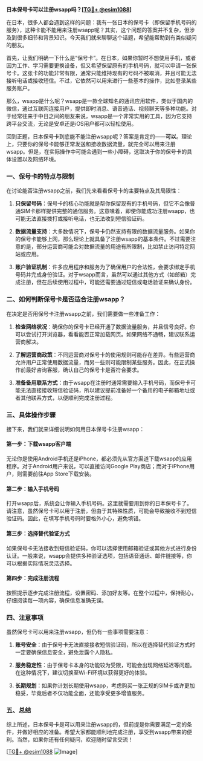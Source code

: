 **日本保号卡可以注册wsapp吗？[[TG💪+ @esim1088](https://t.me/s/esim1088)]**

在日本，很多人都会遇到这样的问题：我有一张日本的保号卡（即保留手机号码的服务），这种卡能不能用来注册wsapp呢？其实，这个问题的答案并不复杂，但涉及到很多细节和背景知识。今天我们就来聊聊这个话题，希望能帮助到有类似疑问的朋友。

首先，让我们明确一下什么是“保号卡”。在日本，如果你暂时不想使用手机，或者因为工作、学习需要更换设备，但又希望保留原有的手机号码，就可以申请一张保号卡。这张卡的功能非常有限，通常只能维持现有的号码不被取消，并且可能无法接听电话或接收短信。不过，它依然可以用来进行一些基本的操作，比如登录某些服务账户。

那么，wsapp是什么呢？wsapp是一款全球知名的通讯应用软件，类似于国内的微信，通过互联网连接用户，提供即时消息、语音通话、视频聊天等多种功能。对于经常往来于中日之间的朋友来说，wsapp是一个非常实用的工具，因为它支持跨平台交流，无论是安卓还是iOS用户都可以轻松使用。

回到正题，日本保号卡到底能不能注册wsapp呢？答案是肯定的——**可以**。理论上，只要你的保号卡能够正常发送和接收数据流量，就完全可以用来注册wsapp。但是，在实际操作中可能会遇到一些小障碍，这取决于你的保号卡的具体设置以及网络环境。

### 一、保号卡的特点与限制

在讨论能否注册wsapp之前，我们先来看看保号卡的主要特点及其局限性：

1. **只保留号码**：保号卡的核心功能就是帮你保留现有的手机号码，但它不会像普通SIM卡那样提供完整的通信服务。这意味着，即使你能成功注册wsapp，也可能无法直接拨打或接听电话，也无法收到短信验证码。
   
2. **数据流量支持**：大多数情况下，保号卡仍然支持有限的数据流量服务。如果你的保号卡能够上网，那么理论上就具备了注册wsapp的基本条件。不过需要注意的是，部分运营商可能会对数据流量的用途有所限制，比如禁止访问特定网站或应用。

3. **账户验证机制**：许多应用程序和服务为了确保用户的合法性，会要求绑定手机号码并完成身份验证。对于wsapp而言，虽然可以通过其他方式（如邮箱）完成注册，但在后续使用过程中，可能还需要通过短信或电话验证来确认身份。

### 二、如何判断保号卡是否适合注册wsapp？

在决定是否用保号卡注册wsapp之前，我们需要做一些准备工作：

1. **检查网络状况**：确保你的保号卡已经开通了数据流量服务，并且信号良好。你可以尝试打开浏览器，看看能否正常加载网页。如果网络不通畅，建议联系运营商解决。

2. **了解运营商政策**：不同运营商对保号卡的使用规则可能存在差异。有些运营商允许用户正常使用数据流量，而另一些则可能限制某些服务。因此，在正式操作前最好咨询客服，确认自己的保号卡是否符合要求。

3. **准备备用联系方式**：由于wsapp在注册时通常需要输入手机号码，而保号卡可能无法直接接收短信验证码，所以建议提前准备好一个备用的电子邮箱地址或者其他联系方式，以便顺利完成注册过程。

### 三、具体操作步骤

接下来，我们就来详细说明如何用日本保号卡注册wsapp：

#### 第一步：下载wsapp客户端
无论你是使用Android手机还是iPhone，都必须先从官方渠道下载wsapp的应用程序。对于Android用户来说，可以直接访问Google Play商店；而对于iPhone用户，则需要前往App Store下载安装。

#### 第二步：输入手机号码
打开wsapp后，系统会让你输入手机号码。这里就需要用到你的日本保号卡了。请注意，虽然保号卡可以用于注册，但由于其特殊性质，可能会导致接收不到短信验证码。因此，在填写手机号码时要格外小心，避免填错。

#### 第三步：选择替代验证方式
如果保号卡无法接收到短信验证码，你可以选择使用邮箱验证或其他方式进行身份认证。一般来说，wsapp会提供多种验证选项，包括语音通话、邮件链接等，你可以根据实际情况灵活选择。

#### 第四步：完成注册流程
按照提示逐步完成注册流程，设置密码、添加好友等。在整个过程中，保持耐心，仔细阅读每一项内容，确保信息准确无误。

### 四、注意事项

虽然保号卡可以用来注册wsapp，但仍有一些事项需要注意：

1. **账号安全**：由于保号卡无法直接接收短信验证码，所以在选择替代验证方式时一定要确保信息安全，避免泄露个人隐私。

2. **服务稳定性**：由于保号卡本身的功能较为受限，可能会出现网络延迟等问题。在这种情况下，建议切换至Wi-Fi环境以获得更好的体验。

3. **长期规划**：如果你计划长期使用wsapp，考虑购买一张正规的SIM卡或许更加稳妥，毕竟后者不仅功能全面，还能享受更多增值服务。

### 五、总结

综上所述，日本保号卡是可以用来注册wsapp的，但前提是你需要满足一定的条件，并做好相应的准备。希望大家都能顺利地完成注册，享受到wsapp带来的便利。当然，如果你还有任何疑问，欢迎随时留言交流！

[[TG💪+ @esim1088](https://t.me/s/esim1088) ![Image](https://i.postimg.cc/4NQfJmqS/Snipaste-2025-05-13-00-14-12.png)]